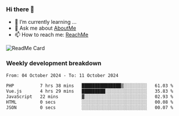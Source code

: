### Hi there 👋

- 🌱 I’m currently learning ...
- 💬 Ask me about [AboutMe](https://www.itzcy.com/about)
- 📫 How to reach me: [ReachMe](https://www.itzcy.com/about)

![ReadMe Card](https://github-readme-stats-ten-gilt.vercel.app/api?username=SuperChenYun&show_icons=true&title_color=fff&icon_color=79ff97&text_color=9f9f9f&bg_color=151515&hide_border=true)

### Weekly development breakdown
<!--START_SECTION:waka-->

```txt
From: 04 October 2024 - To: 11 October 2024

PHP          7 hrs 38 mins   ███████████████▒░░░░░░░░░   61.03 %
Vue.js       4 hrs 29 mins   █████████░░░░░░░░░░░░░░░░   35.83 %
JavaScript   22 mins         ▓░░░░░░░░░░░░░░░░░░░░░░░░   02.93 %
HTML         0 secs          ░░░░░░░░░░░░░░░░░░░░░░░░░   00.08 %
JSON         0 secs          ░░░░░░░░░░░░░░░░░░░░░░░░░   00.07 %
```

<!--END_SECTION:waka-->
